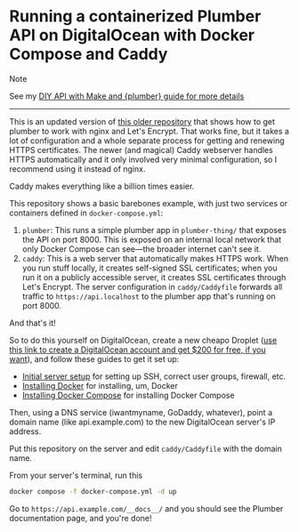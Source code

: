 # Running a containerized Plumber API on DigitalOcean with Docker Compose and Caddy

> [!NOTE]
> See my [DIY API with Make and {plumber} guide for more details](https://www.andrewheiss.com/blog/2024/01/12/diy-api-plumber-quarto-ojs/_book/deploying.html)

---

This is an updated version of [this older repository](https://github.com/andrewheiss/docker-plumber-nginx-letsencrypt) that shows how to get plumber to work with nginx and Let's Encrypt. That works fine, but it takes a lot of configuration and a whole separate process for getting and renewing HTTPS certificates. The newer (and magical) Caddy webserver handles HTTPS automatically and it only involved very minimal configuration, so I recommend using it instead of nginx. 

Caddy makes everything like a billion times easier.

This repository shows a basic barebones example, with just two services or containers defined in `docker-compose.yml`:

1. `plumber`: This runs a simple plumber app in `plumber-thing/` that exposes the API on port 8000. This is exposed on an internal local network that only Docker Compose can see—the broader internet can't see it. 
2. `caddy`: This is a web server that automatically makes HTTPS work. When you run stuff locally, it creates self-signed SSL certificates; when you run it on a publicly accessible server, it creates SSL certificates through Let's Encrypt. The server configuration in `caddy/Caddyfile` forwards all traffic to `https://api.localhost` to the plumber app that's running on port 8000.

And that's it!

So to do this yourself on DigitalOcean, create a new cheapo Droplet ([use this link to create a DigitalOcean account and get $200 for free, if you want](https://m.do.co/c/cec0de11762e)), and follow these guides to get it set up:

- [Initial server setup](https://www.digitalocean.com/community/tutorials/initial-server-setup-with-ubuntu-22-04) for setting up SSH, correct user groups, firewall, etc.
- [Installing Docker](https://www.digitalocean.com/community/tutorials/how-to-install-and-use-docker-on-ubuntu-22-04) for installing, um, Docker
- [Installing Docker Compose](https://www.digitalocean.com/community/tutorials/how-to-install-and-use-docker-compose-on-ubuntu-22-04) for installing Docker Compose

Then, using a DNS service (iwantmyname, GoDaddy, whatever), point a domain name (like api.example.com) to the new DigitalOcean server's IP address.

Put this repository on the server and edit `caddy/Caddyfile` with the domain name.

From your server's terminal, run this

```sh
docker compose -f docker-compose.yml -d up
```

Go to `https://api.example.com/__docs__/` and you should see the Plumber documentation page, and you're done!

